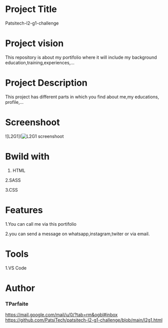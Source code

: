 # Project Title
Patsitech-l2-g1-challenge
# Project vision
This repository is about my portifolio where it will include my background education,training,experiences,...
# Project Description
This project has different parts in which you find about me,my educations, profile,...
# Screenshoot
![L2G1](![L2G1 screenshoot](https://user-images.githubusercontent.com/105437186/174459638-5bf711d8-c955-4003-8d37-457b6d977a04.PNG)


# Bwild with

1. HTML

2.SASS

3.CSS
# Features
1.You can call me via this portifolio

2.you can send a message on whatsapp,instagram,twiter or via email.
# Tools
1.VS Code
# Author
### TParfaite
<https://mail.google.com/mail/u/0/?tab=rm&ogbl#inbox>
<https://github.com/PatsiTech/patsitech-l2-g1-challenge/blob/main/l2g1.html>


